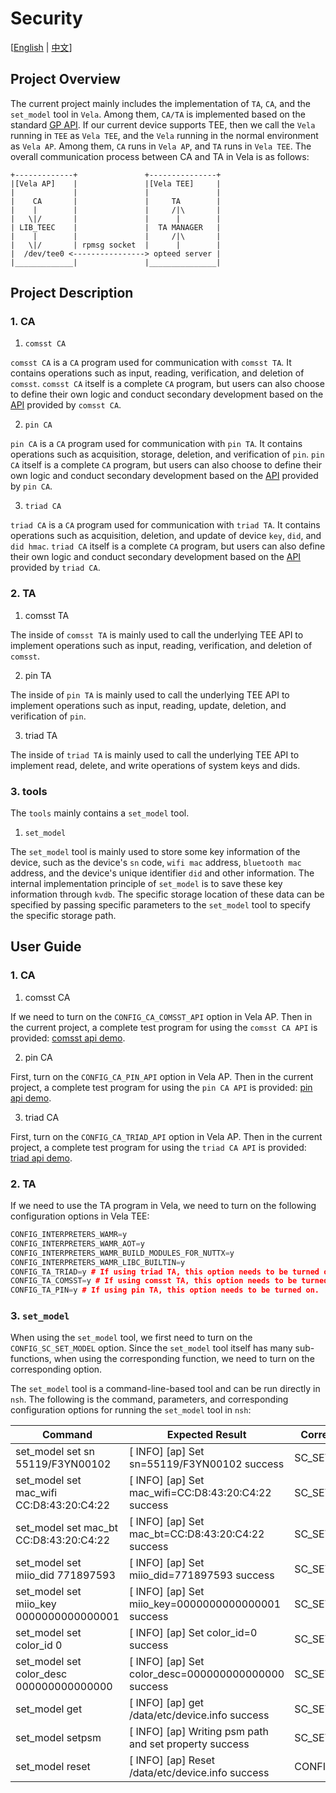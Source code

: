# Security

[[English](./README.md) | [中文](./README_zh-cn.md)]

## Project Overview

The current project mainly includes the implementation of `TA`, `CA`, and the `set_model` tool in `Vela`.
Among them, `CA/TA` is implemented based on the standard [GP API](https://globalplatform.org/specs-library/tee-internal-core-api-specification).
If our current device supports TEE, then we call the `Vela` running in `TEE` as `Vela TEE`, and the `Vela` running in the normal environment as `Vela AP`.
Among them, `CA` runs in `Vela AP`, and `TA` runs in `Vela TEE`.
The overall communication process between CA and TA in Vela is as follows:

```log
+-------------+               +---------------+
|[Vela AP]    |               |[Vela TEE]     |
|             |               |               |
|    CA       |               |     TA        |
|    |        |               |     /|\       |
|   \|/       |               |      |        |
| LIB_TEEC    |               |  TA MANAGER   |
|    |        |               |     /|\       |
|   \|/       | rpmsg socket  |      |        |
|  /dev/tee0 <----------------> opteed server |
|_____________|               |_______________|
```

## Project Description

### 1. CA

1. `comsst CA`

`comsst CA` is a `CA` program used for communication with `comsst TA`. It contains operations such as input, reading, verification, and deletion of `comsst`.
`comsst CA` itself is a complete `CA` program, but users can also choose to define their own logic and conduct secondary development based on the [API](include/comsst_ca_api.h) provided by `comsst CA`.

2. `pin CA`

`pin CA` is a `CA` program used for communication with `pin TA`. It contains operations such as acquisition, storage, deletion, and verification of `pin`.
`pin CA` itself is a complete `CA` program, but users can also choose to define their own logic and conduct secondary development based on the [API](include/pin_ca_api.h) provided by `pin CA`.

3. `triad CA`

`triad CA` is a `CA` program used for communication with `triad TA`. It contains operations such as acquisition, deletion, and update of device `key`, `did`, and `did hmac`.
`triad CA` itself is a complete `CA` program, but users can also define their own logic and conduct secondary development based on the [API](include/triad_ca_api.h) provided by `triad CA`.

### 2. TA

1. comsst TA

The inside of `comsst TA` is mainly used to call the underlying TEE API to implement operations such as input, reading, verification, and deletion of `comsst`.

2. pin TA

The inside of `pin TA` is mainly used to call the underlying TEE API to implement operations such as input, reading, update, deletion, and verification of `pin`.

3. triad TA

The inside of `triad TA` is mainly used to call the underlying TEE API to implement read, delete, and write operations of system keys and dids.

### 3. tools

The `tools` mainly contains a `set_model` tool.

1. `set_model`

The `set_model` tool is mainly used to store some key information of the device, such as the device's `sn` code, `wifi mac` address, `bluetooth mac` address, and the device's unique identifier `did` and other information.
The internal implementation principle of `set_model` is to save these key information through `kvdb`.
The specific storage location of these data can be specified by passing specific parameters to the `set_model` tool to specify the specific storage path.

## User Guide

### 1. CA

1. comsst CA

If we need to turn on the `CONFIG_CA_COMSST_API` option in Vela AP.
Then in the current project, a complete test program for using the `comsst CA API` is provided: [comsst api demo](ca/comsst/comsst_test.c).

2. pin CA

First, turn on the `CONFIG_CA_PIN_API` option in Vela AP.
Then in the current project, a complete test program for using the `pin CA API` is provided: [pin api demo](ca/pin/pin_test.c).

3. triad CA

First, turn on the `CONFIG_CA_TRIAD_API` option in Vela AP.
Then in the current project, a complete test program for using the `triad CA API` is provided: [triad api demo](ca/triad/triad_test.c).

### 2. TA

If we need to use the TA program in Vela, we need to turn on the following configuration options in Vela TEE:
```cpp
CONFIG_INTERPRETERS_WAMR=y
CONFIG_INTERPRETERS_WAMR_AOT=y
CONFIG_INTERPRETERS_WAMR_BUILD_MODULES_FOR_NUTTX=y
CONFIG_INTERPRETERS_WAMR_LIBC_BUILTIN=y
CONFIG_TA_TRIAD=y # If using triad TA, this option needs to be turned on.
CONFIG_TA_COMSST=y # If using comsst TA, this option needs to be turned on.
CONFIG_TA_PIN=y # If using pin TA, this option needs to be turned on.
```

### 3. `set_model`

When using the `set_model` tool, we first need to turn on the `CONFIG_SC_SET_MODEL` option.
Since the `set_model` tool itself has many sub-functions, when using the corresponding function, we need to turn on the corresponding option.

The `set_model` tool is a command-line-based tool and can be run directly in `nsh`.
The following is the command, parameters, and corresponding configuration options for running the `set_model` tool in `nsh`:

| Command | Expected Result | Corresponding Configuration Option |
| -- | -- | -- |
| set_model set sn 55119/F3YN00102 | [ INFO] [ap] Set sn=55119/F3YN00102 success | SC_SET_MODEL_PRODUCT_ID |
| set_model set mac_wifi CC:D8:43:20:C4:22 | [ INFO] [ap] Set mac_wifi=CC:D8:43:20:C4:22 success | SC_SET_MODEL_PRODUCT_HARDWARE |
| set_model set mac_bt CC:D8:43:20:C4:22 | [ INFO] [ap] Set mac_bt=CC:D8:43:20:C4:22 success | SC_SET_MODEL_PRODUCT_HARDWARE |
| set_model set miio_did 771897593 | [ INFO] [ap] Set miio_did=771897593 success | SC_SET_MODEL_PRODUCT_APP_ID |
| set_model set miio_key 0000000000000001 | [ INFO] [ap] Set miio_key=0000000000000001 success | SC_SET_MODEL_PRODUCT_ID |
| set_model set color_id 0 | [ INFO] [ap] Set color_id=0 success | SC_SET_MODEL_PRIORITY |
| set_model set color_desc 000000000000000 | [ INFO] [ap] Set color_desc=000000000000000 success | SC_SET_MODEL_PRIORITY |
| set_model get | [ INFO] [ap] get /data/etc/device.info success | SC_SET_MODEL_PRIORITY |
| set_model setpsm | [ INFO] [ap] Writing psm path and set property success | SC_SET_MODEL_MIIO_PSM_PATH |
| set_model reset | [ INFO] [ap] Reset /data/etc/device.info success | CONFIG_SC_SET_MODEL |
